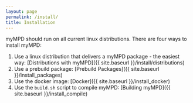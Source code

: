 ```yaml
---
layout: page
permalink: /install/
title: Installation
---
```


myMPD should run on all current linux distributions. There are four ways to install myMPD:

1. Use a linux distribution that delivers a myMPD package - the easiest way: [Distributions with myMPD]({{ site.baseurl }}/install/distributions)
2. Use a prebuild package: [Prebuild Packages]({{ site.baseurl }}/install_packages)
3. Use the docker image: [Docker]({{ site.baseurl }}/install_docker)
4. Use the ``build.sh`` script to compile myMPD: [Building myMPD]({{ site.baseurl }}/install_compile)
